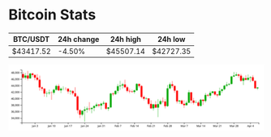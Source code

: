 # Bitcoin Stats

BTC/USDT|24h change|24h high|24h low|
|---|---|---|---|
|$43417.52|-4.50%|$45507.14|$42727.35|

<img src="./chart.svg">
